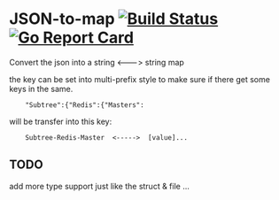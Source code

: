 # JSON-to-map [![Build Status](https://travis-ci.org/arthurkiller/JSON-to-map.svg?branch=master)](https://travis-ci.org/arthurkiller/JSON-to-map)[![Go Report Card](https://goreportcard.com/badge/github.com/arthurkiller/JSON-to-map)](https://goreportcard.com/report/github.com/arthurkiller/JSON-to-map)
Convert the json into a string <---> string map

the key can be set into multi-prefix style to make sure if there get some keys in the same.
```
    "Subtree":{"Redis":{"Masters":
```

will be transfer into this key:
```
    Subtree-Redis-Master  <----->  [value]...
```

## TODO 
add more type support just like the struct & file ...
